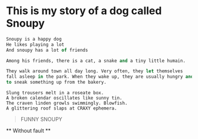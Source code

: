 # This is my story of a dog called Snoupy

```Ocaml
Snoupy is a happy dog
He likes playing a lot
And snoupy has a lot of friends
```

```Ocaml
Among his friends, there is a cat, a snake and a tiny little humain.

They walk around town all day long. Very often, they let themselves
fall asleep in the park. When they wake up, they are usually hungry and try
to sneak something up from the bakery.
```

    Slung trousers melt in a roseate box.
    A broken calendar oscillates like sunny tin.
    The craven linden growls swimmingly. Blowfish.
    A glittering roof slaps at CRAXY ephemera.

> FUNNY SNOUPY

** Without fault **
